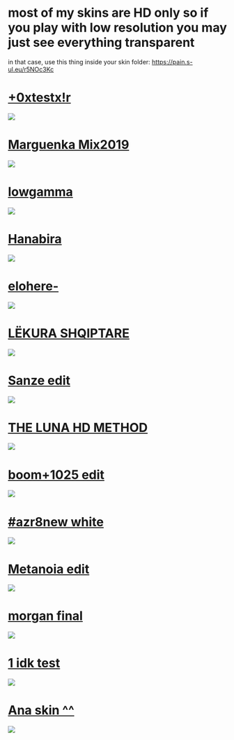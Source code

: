 # most of my skins are HD only so if you play with low resolution you may just see everything transparent
in that case, use this thing inside your skin folder: https://pain.s-ul.eu/r5NOc3Kc

# [+0xtestx!r](https://drive.google.com/file/d/1dhbBTOYs91j0sJk0AB1k0Vb91JdD9KQy/view?usp=sharing)
![](https://i.imgur.com/SM8B074.jpg)

# [Marguenka Mix2019](https://drive.google.com/file/d/1biHBzFXPwchaX7qPwN7jpcmaEuag0Pq9/view?usp=sharing)
![](https://i.imgur.com/Omh8om4.jpg)

# [lowgamma](https://drive.google.com/file/d/1m21r-8RJN8p-ueEDWt_Ennf4Hh8Z7NgQ/view?usp=sharing)
![](https://i.imgur.com/0eN1543.jpg)

# [Hanabira](https://drive.google.com/file/d/1126gt5GsMqwR1L3aGZ8OFa2qNg4rtNLT/view?usp=sharing)
![](https://i.imgur.com/jRzWtAx.jpg)

# [elohere-](https://drive.google.com/file/d/1Zpaon9mHsZgvScfwQlU-2HQpVp4TiidZ/view?usp=sharing)
![](https://i.imgur.com/7qkSNhK.jpg)

# [LËKURA SHQIPTARE](https://drive.google.com/file/d/1ieNHRvBX7zEqpw7Ye0WmK6ONHjoSJFVP/view?usp=sharing)
![](https://i.imgur.com/JRHDd5L.jpg)

# [Sanze edit](https://drive.google.com/file/d/1phdDL2XnMd28qsZLugP3rE28nNJ7tcmS/view?usp=sharing)
![](https://i.imgur.com/0JbqpzB.jpg)

# [THE LUNA HD METHOD](https://drive.google.com/file/d/1QkdFtI7XlegMPamCyNmLmcun1aWTv8yt/view?usp=sharing)
![](https://i.imgur.com/K4kcuUx.jpeg)

# [boom+1025 edit](https://drive.google.com/file/d/1TypEhvrpwGOSTu0bs5w5c7F-M-Y56qE9/view?usp=sharing)
![](https://i.imgur.com/utSx1do.jpg)

# [#azr8new white](https://drive.google.com/file/d/1QyaxFJGVZzg7PDzMz6hZKEredFRpvSrn/view?usp=sharing)
![](https://i.imgur.com/ufD43j1.jpg)

# [Metanoia edit](https://drive.google.com/file/d/1c-rHDPMmI2Dm4HYwMqBUuRtv2mroLyLO/view?usp=sharing)
![](https://i.imgur.com/x0yWJuL.jpg)

# [morgan final](https://drive.google.com/file/d/1-ghUJy7efWYZfvuUen2uu8cZ7BPXE_YA/view?usp=sharing)
![](https://i.imgur.com/UuH6dSL.jpg)

# [1 idk test](https://drive.google.com/file/d/18W82FW1gwdcCOlSQHYrhpxpOHIg1KCuk/view?usp=sharing)
![](https://i.imgur.com/gPripg2.jpg)

# [Ana skin ^^](https://drive.google.com/file/d/18W82FW1gwdcCOlSQHYrhpxpOHIg1KCuk/view?usp=sharing)
![](https://i.imgur.com/a6Aw7Sg.jpg)

# []()
![]()
